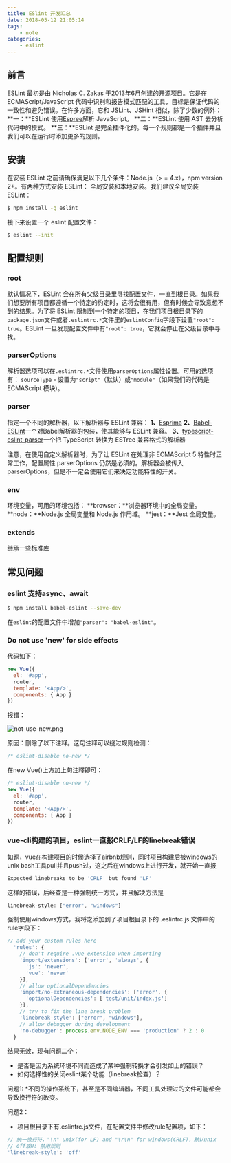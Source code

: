 ```yaml
---
title: ESlint 开发汇总
date: 2018-05-12 21:05:14
tags: 
    - note
categories:
    - eslint
---
```


## 前言
ESLint 最初是由 Nicholas C. Zakas 于2013年6月创建的开源项目。它是在 ECMAScript/JavaScript 代码中识别和报告模式匹配的工具，目标是保证代码的一致性和避免错误。在许多方面，它和 JSLint、JSHint 相似，除了少数的例外：
**一：**ESLint 使用[Espree](https://github.com/eslint/espree)解析 JavaScript。
**二：**ESLint 使用 AST 去分析代码中的模式。
**三：**ESLint 是完全插件化的。每一个规则都是一个插件并且我们可以在运行时添加更多的规则。

## 安装
在安装 ESLint 之前请确保满足以下几个条件：Node.js（> = 4.x），npm version 2+。有两种方式安装 ESLint： 全局安装和本地安装。我们建议全局安装 ESLint：
``` bash
$ npm install -g eslint
```
接下来设置一个 eslint 配置文件：
``` bash
$ eslint --init
```

## 配置规则

### root
默认情况下，ESLint 会在所有父级目录里寻找配置文件，一直到根目录。如果我们想要所有项目都遵循一个特定的约定时，这将会很有用，但有时候会导致意想不到的结果。为了将 ESLint 限制到一个特定的项目，在我们项目根目录下的`package.json`文件或者`.eslintrc.*`文件里的`eslintConfig`字段下设置`"root": true`。ESLint 一旦发现配置文件中有`"root": true`，它就会停止在父级目录中寻找。

### parserOptions 
解析器选项可以在`.eslintrc.*`文件使用`parserOptions`属性设置。可用的选项有：
`sourceType` - 设置为`"script"`（默认）或`"module"`（如果我们的代码是 ECMAScript 模块)。

### parser
指定一个不同的解析器，以下解析器与 ESLint 兼容：
**1、**[Esprima](https://github.com/jquery/esprima)
**2、**[Babel-ESLint](https://github.com/babel/babel-eslint)一个对Babel解析器的包装，使其能够与 ESLint 兼容。
**3、**[typescript-eslint-parser](https://github.com/eslint/typescript-eslint-parser)一个把 TypeScript 转换为 ESTree 兼容格式的解析器

注意，在使用自定义解析器时，为了让 ESLint 在处理非 ECMAScript 5 特性时正常工作，配置属性 parserOptions 仍然是必须的。解析器会被传入 parserOptions，但是不一定会使用它们来决定功能特性的开关。

### env
环境变量，可用的环境包括：
**browser：**浏览器环境中的全局变量。
**node：**Node.js 全局变量和 Node.js 作用域。
**jest：**Jest 全局变量。

### extends
继承一些标准库

## 常见问题

### eslint 支持async、await

``` bash
$ npm install babel-eslint --save-dev 
```
在`eslint`的配置文件中增加`"parser": "babel-eslint"`。

### Do not use 'new' for side effects

代码如下：
```javascript
new Vue({
  el: '#app',
  router,
  template: '<App/>',
  components: { App }
})
```

报错：

![not-use-new.png](/images/eslint-tutorial/not-use-new.png)

原因：刪除了以下注释。这句注释可以绕过规则检测：

```javascript
/* eslint-disable no-new */
```

在new Vue()上方加上句注釋即可：
```javascript
/* eslint-disable no-new */
new Vue({
  el: '#app',
  router,
  template: '<App/>',
  components: { App }
})
```

### vue-cli构建的项目，eslint一直报CRLF/LF的linebreak错误

如题，vue在构建项目的时候选择了airbnb规则，同时项目构建后被windows的unix bash工具pull并且push过，这之后在windows上进行开发，就开始一直报

```javascript
Expected linebreaks to be 'CRLF' but found 'LF'
```

这样的错误，后经查是一种强制统一方式，并且解决方法是

```javascript
linebreak-style: ["error", "windows"]
```

强制使用windows方式，我将之添加到了项目根目录下的 .eslintrc.js 文件中的rule字段下：
```javascript
// add your custom rules here
  'rules': {
    // don't require .vue extension when importing
    'import/extensions': ['error', 'always', {
      'js': 'never',
      'vue': 'never'
    }],
    // allow optionalDependencies
    'import/no-extraneous-dependencies': ['error', {
      'optionalDependencies': ['test/unit/index.js']
    }],
    // try to fix the line break problem
    'linebreak-style': ["error", "windows"],
    // allow debugger during development
    'no-debugger': process.env.NODE_ENV === 'production' ? 2 : 0
  }
```

结果无效，现有问题二个：
* 是否是因为系统环境不同而造成了某种强制转换才会引发如上的错误？
* 如何选择性的关闭eslint某个功能（linebreak检查）？

问题1:
*不同的操作系统下，甚至是不同编辑器，不同工具处理过的文件可能都会导致换行符的改变。


问题2：
* 项目根目录下有.eslintrc.js文件，在配置文件中修改rule配置项，如下：

```javascript
// 统一换行符，"\n" unix(for LF) and "\r\n" for windows(CRLF)，默认unix
// off或0: 禁用规则
'linebreak-style': 'off'
```
